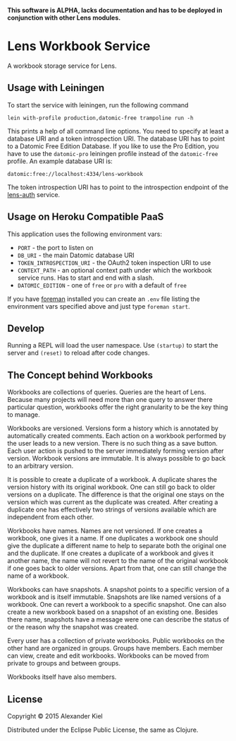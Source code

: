 __This software is ALPHA, lacks documentation and has to be deployed in conjunction with other Lens modules.__

# Lens Workbook Service

A workbook storage service for Lens.

## Usage with Leiningen

To start the service with leiningen, run the following command 

    lein with-profile production,datomic-free trampoline run -h

This prints a help of all command line options. You need to specify at least a
database URI and a token introspection URI. The database URI has to point to a
Datomic Free Edition Database. If you like to use the Pro Edition, you have
to use the `datomic-pro` leiningen profile instead of the `datomic-free`
profile. An example database URI is:

    datomic:free://localhost:4334/lens-workbook
    
The token introspection URI has to point to the introspection endpoint of the
[lens-auth][1] service.

## Usage on Heroku Compatible PaaS

This application uses the following environment vars:

* `PORT` - the port to listen on
* `DB_URI` - the main Datomic database URI
* `TOKEN_INTROSPECTION_URI` -  the OAuth2 token inspection URI to use
* `CONTEXT_PATH` - an optional context path under which the workbook service
  runs. Has to start and end with a slash.
* `DATOMIC_EDITION` - one of `free` or `pro` with a default of `free` 

If you have [foreman][2] installed you can create an `.env` file listing the
environment vars specified above and just type `foreman start`.

## Develop

Running a REPL will load the user namespace. Use `(startup)` to start the server
and `(reset)` to reload after code changes.

## The Concept behind Workbooks
 
Workbooks are collections of queries. Queries are the heart of Lens. Because
many projects will need more than one query to answer there particular question,
workbooks offer the right granularity to be the key thing to manage.

Workbooks are versioned. Versions form a history which is annotated by
automatically created comments. Each action on a workbook performed by the user
leads to a new version. There is no such thing as a save button. Each user
action is pushed to the server immediately forming version after version.
Workbook versions are immutable. It is always possible to go back to an
arbitrary version.

It is possible to create a duplicate of a workbook. A duplicate shares the
version history with its original workbook. One can still go back to older
versions on a duplicate. The difference is that the original one stays on the
version which was current as the duplicate was created. After creating a
duplicate one has effectively two strings of versions available which are
independent from each other. 

Workbooks have names. Names are not versioned. If one creates a workbook, one
gives it a name. If one duplicates a workbook one should give the duplicate a
different name to help to separate both the original one and the duplicate. If
one creates a duplicate of a workbook and gives it another name, the name will
not revert to the name of the original workbook if one goes back to older
versions. Apart from that, one can still change the name of a workbook.

Workbooks can have snapshots. A snapshot points to a specific version of a
workbook and is itself immutable. Snapshots are like named versions of a
workbook. One can revert a workbook to a specific snapshot. One can also create
a new workbook based on a snapshot of an existing one. Besides there name,
snapshots have a message were one can describe the status of or the reason why
the snapshot was created.

Every user has a collection of private workbooks. Public workbooks on the other
hand are organized in groups. Groups have members. Each member can view, create
and edit workbooks. Workbooks can be moved from private to groups and between
groups.

Workbooks itself have also members. 

## License

Copyright © 2015 Alexander Kiel

Distributed under the Eclipse Public License, the same as Clojure.

[1]: https://github.com/alexanderkiel/lens-auth
[2]: https://github.com/ddollar/foreman
